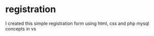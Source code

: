 # registration
I created this simple registration form using html, css and php mysql concepts in vs
